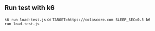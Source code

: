 ## Run test with k6

`k6 run load-test.js`
or
`TARGET=https://colascore.com SLEEP_SEC=0.5 k6 run load-test.js`
